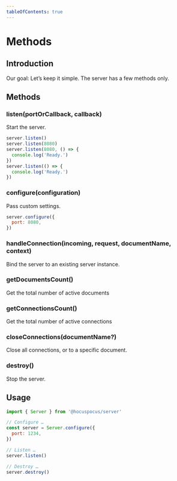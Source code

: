 ```yaml
---
tableOfContents: true
---
```


# Methods

## Introduction
Our goal: Let’s keep it simple. The server has a few methods only.

## Methods

### listen(portOrCallback, callback)
Start the server.

```js
server.listen()
server.listen(8080)
server.listen(8080, () => {
  console.log('Ready.')
})
server.listen(() => {
  console.log('Ready.')
})
```

### configure(configuration)
Pass custom settings.

```js
server.configure({
  port: 8080,
})
```

### handleConnection(incoming, request, documentName, context)
Bind the server to an existing server instance.

### getDocumentsCount()
Get the total number of active documents

### getConnectionsCount()
Get the total number of active connections

### closeConnections(documentName?)
Close all connections, or to a specific document.

### destroy()
Stop the server.

## Usage
```js
import { Server } from '@hocuspocus/server'

// Configure …
const server = Server.configure({
  port: 1234,
})

// Listen …
server.listen()

// Destroy …
server.destroy()
```
